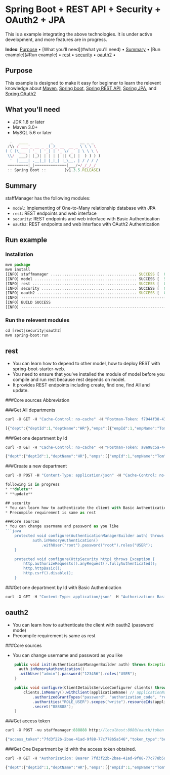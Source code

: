 Spring Boot + REST API + Security + OAuth2 + JPA
==========================================
This is a example integrating the above technologies. It is under active development, and more features are in progress.

**Index**:
[Purpose](#purpose) &bull;
[What you'll need](#what you'll need) &bull;
[Summary](#summary) &bull;
[Run example](#Run example) &bull;
[rest](#rest) &bull;
[security](#security) &bull;
[oauth2](#oauth2) &bull;

## Purpose
This example is designed to make it easy for beginner to learn the relevent knowledge about [Maven](http://maven.apache.org/download.cgi), [Spring boot](https://projects.spring.io/spring-boot/), [Spring REST API](https://spring.io/understanding/REST), [Spring JPA](https://projects.spring.io/spring-data-jpa/), and [Spring OAuth2](https://spring.io/understanding/oauth)
## What you'll need
* JDK 1.8 or later
* Maven 3.0+
* MySQL 5.6 or later
```javascript
  .   ____          _            __ _ _
 /\\ / ___'_ __ _ _(_)_ __  __ _ \ \ \ \
( ( )\___ | '_ | '_| | '_ \/ _` | \ \ \ \
 \\/  ___)| |_)| | | | | || (_| |  ) ) ) )
  '  |____| .__|_| |_|_| |_\__, | / / / /
 =========|_|==============|___/=/_/_/_/
 :: Spring Boot ::        (v1.3.5.RELEASE)
```

## Summary
staffManager has the following modules:
* `model`: Implementing of One-to-Many relationship database with JPA
* `rest`: REST endpoints and web interface
* `security`: REST endpoints and web interface with Basic Authentication
* `oauth2`: REST endpoints and web interface with OAuth2 Authentication

## Run example

### Installation
```javascript
mvn package
mvn install
[INFO] staffmanager ...................................... SUCCESS [  0.218 s]
[INFO] model ............................................. SUCCESS [  5.016 s]
[INFO] rest .............................................. SUCCESS [  0.109 s]
[INFO] security .......................................... SUCCESS [  0.078 s]
[INFO] oauth2 ............................................ SUCCESS [  0.766 s]
[INFO] ------------------------------------------------------------------------
[INFO] BUILD SUCCESS
[INFO] ------------------------------------------------------------------------
```

### Run the relevent modules
```javascript
cd [rest|security|oauth2]
mvn spring-boot:run
```

## rest
* You can learn how to depend to other model, how to deploy REST with spring-boot-starter-web.
* You need to ensure that you've installed the module of model before you compile and run rest because rest depends on model.
* It provides REST endpoints including create, find one, find All and update.

###Core sources
Abbreviation

###Get All departments
```javascript
curl -X GET -H "Cache-Control: no-cache" -H "Postman-Token: f7944f38-4358-d880-a22b-e1185f05403e" "http://localhost:8080/dept"
```

```javascript
[{"dept":{"deptId":1,"deptName":"HR"},"emps":[{"empId":1,"empName":"Tom","salary":5000.0}]},{"dept":{"deptId":2,"deptName":"IT"},"emps":[{"empId":2,"empName":"John","salary":6000.0}]},{"dept":{"deptId":3,"deptName":"Marketing"},"emps":[]},{"dept":{"deptId":4,"deptName":"IT"},"emps":[]},{"dept":{"deptId":5,"deptName":"IT"},"emps":[]}]
```
###Get one department by Id
```javascript
curl -X GET -H "Cache-Control: no-cache" -H "Postman-Token: a8e98c5a-4483-45bf-9b0d-604b6dd1bb8b" "http://localhost:8080/dept/1"
```
```javascript
{"dept":{"deptId":1,"deptName":"HR"},"emps":[{"empId":1,"empName":"Tom","salary":5000.0}]}
```
###Create a new department
```javascript
curl -X POST -H "Content-Type: application/json" -H "Cache-Control: no-cache" -H "Postman-Token: ed5b3db5-24aa-30bb-a70a-9512d411c222" -d '{"dept":{"deptName":"IT"},"emps":[{"empId":2,"empName":"John","salary":6000.0}]}' "http://localhost:8080/dept"

following is in progress
* **delete**
* **update**

## security
* You can learn how to authenticate the client with Basic Authentication
* Precompile requirement is same as rest

###Core sources
* You can change username and password as you like
```java
    protected void configure(AuthenticationManagerBuilder auth) throws Exception {
			auth.inMemoryAuthentication()
				.withUser("root").password("root").roles("USER");
    }

    protected void configure(HttpSecurity http) throws Exception {
        http.authorizeRequests().anyRequest().fullyAuthenticated();
        http.httpBasic();
        http.csrf().disable();
    }
```

###Get one department by Id with Basic Authentication
```javascript
curl -X GET -H "Content-Type: application/json" -H "Authorization: Basic cm9vdDpyb290" -H "Cache-Control: no-cache" -H "Postman-Token: d6f03df9-2261-7981-d7cd-151b4e908753" "http://localhost:8080/dept"
```

## oauth2
* You can learn how to authenticate the client with oauth2 (password mode)
* Precompile requirement is same as rest

###Core sources
* You can change username and password as you like
```java
	public void init(AuthenticationManagerBuilder auth) throws Exception {
      auth.inMemoryAuthentication()
      .withUser("admin").password("123456").roles("USER");
	}

	public void configure(ClientDetailsServiceConfigurer clients) throws Exception {
		clients.inMemory().withClient(applicationName) // applicationName="staffmanager"
			.authorizedGrantTypes("password", "authorization_code", "refresh_token")
			.authorities("ROLE_USER").scopes("write").resourceIds(applicationName)
			.secret("888888");
	}
```

###Get access token
```javascript
curl -X POST -vu staffmanager:888888 http://localhost:8080/oauth/token -H "Accept: application/json" -d "password=123456&username=admin&grant_type=password&scope=write&client_secret=888888&client_id=staffmanager"
```
```javascript
{"access_token":"7fd3f22b-2bae-41ad-9f88-77c778b5a546","token_type":"bearer","refresh_token":"5c376a65-5bce-48c8-9fe8-95e41401b11e","xpires_in":43199,"scope":"write"}
```
###Get One Department by Id with the access token obtained.
```javascript
curl -X GET -H "Authorization: Bearer 7fd3f22b-2bae-41ad-9f88-77c778b5a546" -H "Cache-Control: no-cache" -H "Postman-Token: cb8ec0b9-ac7d-ddfc-481b-1e1b0664a912" "http://localhost:8080/dept/1"
```
```javascript
{"dept":{"deptId":1,"deptName":"HR"},"emps":[{"empId":1,"empName":"Tom","salary":5000.0}]}
```